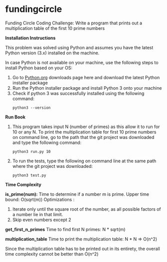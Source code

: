 # fundingcircle
Funding Circle Coding Challenge: Write a program that prints out a multiplication table of the first 10 prime numbers

**Installation Instructions**

This problem was solved using Python and assumes you have the latest Python version (3.x) installed on the machine.

In case Python is not available on your machine, use the following steps to install Python based on your OS:

1. Go to [Python.org](https://www.python.org/downloads/)  downloads page here and download the latest Python installer package
2. Run the Python installer package and install Python 3 onto your machine
3. Check if python 3 was successfully installed using the following command:   
    ```
    python3 --version
    ```

**Run Book**

1. This program takes input N (number of primes) as this allow it to run for 10 or any N. To print the multiplication table for first 10 prime numbers on command line, go to the path that the git project was downloaded and type the following command:
    ```
    python3 run.py 10
    ```
2. To run the tests, type the following on command line at the same path where the git project was downloaded:
    ```
    python3 test.py
    ```

**Time Complexity**
 
 **is_prime(num):** 
 Time to determine if a number m is prime. Upper time bound: O(sqrt(m)) 
 Optimizations : 
 1. Iterate only until the square root of the number, as all possible factors of a number lie in that limit.
 2. Skip even numbers except 2
 
 **get_first_n_primes** 
 Time to find first N primes: N * sqrt(m)
 
 **multiplication_table**
 Time to print the multiplication table: N * N => O(n^2)
 
 Since the multiplication table has to be printed out in its entirety, the overall time complexity cannot be better than O(n^2)

